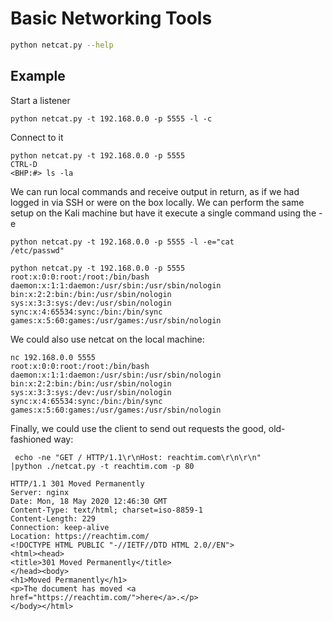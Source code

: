 # Basic Networking Tools
```bash
python netcat.py --help
```
## Example
Start a listener
```
python netcat.py -t 192.168.0.0 -p 5555 -l -c
```
Connect to it
```
python netcat.py -t 192.168.0.0 -p 5555
CTRL-D
<BHP:#> ls -la
```
We can run local commands and receive output
in return, as if we had logged in via SSH or were on the box locally.
We can perform the same setup on the Kali machine but have it
execute a single command using the -e 
```
python netcat.py -t 192.168.0.0 -p 5555 -l -e="cat
/etc/passwd"
```
```
python netcat.py -t 192.168.0.0 -p 5555
root:x:0:0:root:/root:/bin/bash
daemon:x:1:1:daemon:/usr/sbin:/usr/sbin/nologin
bin:x:2:2:bin:/bin:/usr/sbin/nologin
sys:x:3:3:sys:/dev:/usr/sbin/nologin
sync:x:4:65534:sync:/bin:/bin/sync
games:x:5:60:games:/usr/games:/usr/sbin/nologin
```
We could also use netcat on the local machine:
```
nc 192.168.0.0 5555
root:x:0:0:root:/root:/bin/bash
daemon:x:1:1:daemon:/usr/sbin:/usr/sbin/nologin
bin:x:2:2:bin:/bin:/usr/sbin/nologin
sys:x:3:3:sys:/dev:/usr/sbin/nologin
sync:x:4:65534:sync:/bin:/bin/sync
games:x:5:60:games:/usr/games:/usr/sbin/nologin
```

Finally, we could use the client to send out requests the good, old-
fashioned way:
```
 echo -ne "GET / HTTP/1.1\r\nHost: reachtim.com\r\n\r\n"
|python ./netcat.py -t reachtim.com -p 80

HTTP/1.1 301 Moved Permanently
Server: nginx
Date: Mon, 18 May 2020 12:46:30 GMT
Content-Type: text/html; charset=iso-8859-1
Content-Length: 229
Connection: keep-alive
Location: https://reachtim.com/
<!DOCTYPE HTML PUBLIC "-//IETF//DTD HTML 2.0//EN">
<html><head>
<title>301 Moved Permanently</title>
</head><body>
<h1>Moved Permanently</h1>
<p>The document has moved <a
href="https://reachtim.com/">here</a>.</p>
</body></html>
```

